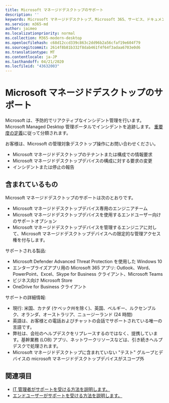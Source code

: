 ```yaml
---
title: Microsoft マネージドデスクトップのサポート
description: ''
keywords: Microsoft マネージドデスクトップ、Microsoft 365、サービス、ドキュメント
ms.service: m365-md
author: jaimeo
ms.localizationpriority: normal
ms.collection: M365-modern-desktop
ms.openlocfilehash: c68d12ccd339c863c2dd96b2a56cfaf19e604f79
ms.sourcegitcommit: 2614f8b81b332f8dab461f4f64f3adaa6703e0d6
ms.translationtype: MT
ms.contentlocale: ja-JP
ms.lasthandoff: 04/21/2020
ms.locfileid: "43632003"
---
```

# <a name="support-for-microsoft-managed-desktop"></a>Microsoft マネージドデスクトップのサポート

Microsoft は、予防的でリアクティブなインシデント管理を行います。 Microsoft Managed Desktop 管理ポータルでインシデントを追跡します。 [重要度の定義](../working-with-managed-desktop/admin-support.md#sev)に従って分類されます。

お客様は、Microsoft の管理対象デスクトップ操作にお問い合わせください。
- Microsoft マネージドデスクトップのテナントまたは構成での情報要求
- Microsoft マネージドデスクトップデバイスの構成に対する要求の変更
- インシデントまたは停止の報告

## <a name="whats-included"></a>含まれているもの

Microsoft マネージドデスクトップのサポートは次のとおりです。

- Microsoft マネージドデスクトップデバイス専用のエンジニアチーム
- Microsoft マネージドデスクトップデバイスを使用するエンドユーザー向けのサポートオプション
- Microsoft マネージドデスクトップデバイスを管理するエンジニアに対して、Microsoft マネージドデスクトップデバイスへの限定的な管理アクセス権を付与します。 

サポートされる製品:

- Microsoft Defender Advanced Threat Protection を使用した Windows 10 
- エンタープライズアプリ用の Microsoft 365 アプリ: Outlook、Word、PowerPoint、Excel、Skype for Business クライアント、Microsoft Teams 
- ビジネス向け Microsoft Store 
- OneDrive for Business クライアント 

サポートの詳細情報:

- 現行: 米国、カナダ (ケベック州を除く)、英国、ベルギー、ルクセンブルク、オランダ、オーストラリア、ニュージーランド (24 時間) 
- 英語は、お客様との電話およびチャットの会話でサポートされている唯一の言語です。 
- 弊社は、会社のヘルプデスクをリプレースするのではなく、提携しています。基幹業務 (LOB) アプリ、ネットワークリソースなどは、引き続きヘルプデスクで処理されます。 
- Microsoft マネージドデスクトップに含まれていない "テスト" グループとデバイスの microsoft マネージドデスクトップデバイスがスコープ外 


## <a name="related-topics"></a>関連項目

- [IT 管理者がサポートを受ける方法を説明します。](../working-with-managed-desktop/admin-support.md)
- [エンドユーザーがサポートを受ける方法を説明します。](../working-with-managed-desktop/end-user-support.md)
